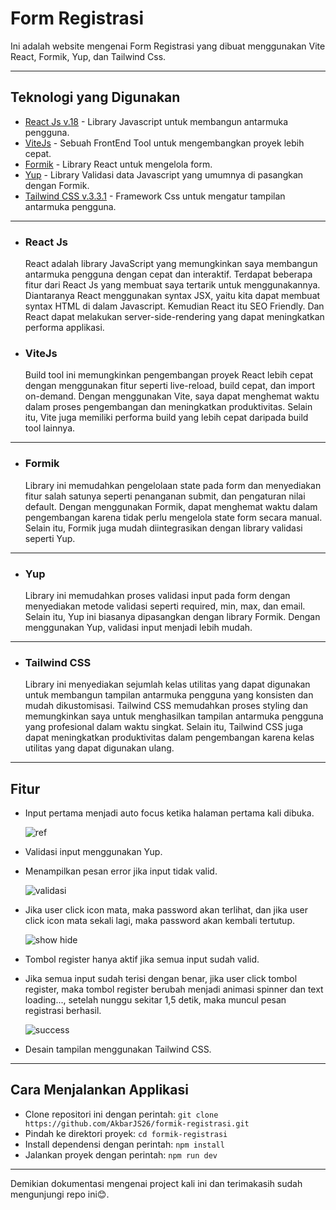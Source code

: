 # **Form Registrasi**

Ini adalah website mengenai Form Registrasi yang dibuat menggunakan Vite React, Formik, Yup, dan Tailwind Css.

---

## Teknologi yang Digunakan

- [React Js v.18](https://react.dev/) - Library Javascript untuk membangun antarmuka pengguna.
- [ViteJs](https://vitejs.dev/) - Sebuah FrontEnd Tool untuk mengembangkan proyek lebih cepat.
- [Formik](https://formik.org/) - Library React untuk mengelola form.
- [Yup](https://www.npmjs.com/package/yup) - Library Validasi data Javascript yang umumnya di pasangkan dengan Formik.
- [Tailwind CSS v.3.3.1](https://tailwindcss.com/) - Framework Css untuk mengatur tampilan antarmuka pengguna.

---

- ### React Js

  React adalah library JavaScript yang memungkinkan saya membangun antarmuka pengguna dengan cepat dan interaktif. Terdapat beberapa fitur dari React Js yang membuat saya tertarik untuk menggunakannya. Diantaranya React menggunakan syntax JSX, yaitu kita dapat membuat syntax HTML di dalam Javascript. Kemudian React itu SEO Friendly. Dan React dapat melakukan server-side-rendering yang dapat meningkatkan performa applikasi.

- ### ViteJs
  Build tool ini memungkinkan pengembangan proyek React lebih cepat dengan menggunakan fitur seperti live-reload, build cepat, dan import on-demand. Dengan menggunakan Vite, saya dapat menghemat waktu dalam proses pengembangan dan meningkatkan produktivitas. Selain itu, Vite juga memiliki performa build yang lebih cepat daripada build tool lainnya.

---

- ### Formik
  Library ini memudahkan pengelolaan state pada form dan menyediakan fitur salah satunya seperti penanganan submit, dan pengaturan nilai default. Dengan menggunakan Formik, dapat menghemat waktu dalam pengembangan karena tidak perlu mengelola state form secara manual. Selain itu, Formik juga mudah diintegrasikan dengan library validasi seperti Yup.

---

- ### Yup
  Library ini memudahkan proses validasi input pada form dengan menyediakan metode validasi seperti required, min, max, dan email. Selain itu, Yup ini biasanya dipasangkan dengan library Formik. Dengan menggunakan Yup, validasi input menjadi lebih mudah.

---

- ### Tailwind CSS
  Library ini menyediakan sejumlah kelas utilitas yang dapat digunakan untuk membangun tampilan antarmuka pengguna yang konsisten dan mudah dikustomisasi. Tailwind CSS memudahkan proses styling dan memungkinkan saya untuk menghasilkan tampilan antarmuka pengguna yang profesional dalam waktu singkat. Selain itu, Tailwind CSS juga dapat meningkatkan produktivitas dalam pengembangan karena kelas utilitas yang dapat digunakan ulang.

---

## Fitur

- Input pertama menjadi auto focus ketika halaman pertama kali dibuka.

  ![ref](https://user-images.githubusercontent.com/119624307/235335112-7adf3cd5-ae33-4db4-a442-3d82275ce167.gif)

- Validasi input menggunakan Yup.
- Menampilkan pesan error jika input tidak valid.

  ![validasi](https://user-images.githubusercontent.com/119624307/235335420-531ebbda-e2b8-4ba1-b81e-62b5e0f8ce4c.gif)

- Jika user click icon mata, maka password akan terlihat, dan jika user click icon mata sekali lagi, maka password akan kembali tertutup.

  ![show hide](https://user-images.githubusercontent.com/119624307/235335237-e7855d00-fc63-4fe7-9b97-ff8731833f2b.gif)

- Tombol register hanya aktif jika semua input sudah valid.
- Jika semua input sudah terisi dengan benar, jika user click tombol register, maka tombol register berubah menjadi animasi spinner dan text loading..., setelah nunggu sekitar 1,5 detik, maka muncul pesan registrasi berhasil.

  ![success](https://user-images.githubusercontent.com/119624307/235335299-3a2fbee6-779d-48e9-a6da-0f2c206275b7.gif)

- Desain tampilan menggunakan Tailwind CSS.

---

## Cara Menjalankan Applikasi

- Clone repositori ini dengan perintah: `git clone https://github.com/AkbarJS26/formik-registrasi.git`
- Pindah ke direktori proyek: `cd formik-registrasi`
- Install dependensi dengan perintah: `npm install`
- Jalankan proyek dengan perintah: `npm run dev`

---

Demikian dokumentasi mengenai project kali ini dan terimakasih sudah mengunjungi repo ini😊.
